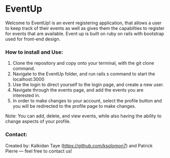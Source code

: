 # EventUp
Welcome to EventUp!  <EventUp> is an event registering application, that allows a user to keep track of their events as well as gives them the capabilties to register for events that are available. Event up is built on ruby on rails with bootstrap used for front-end design.  

### How to install and Use:
1. Clone the repository and copy onto your terminal, with the git clone command.
2. Navigate to the EventUp folder, and run rails s command to start the localhost:3000
3. Use the login to direct yourself to the login page, and create a new user. 
4. Navigate through the events page, and add the events you are interested in.
5. In order to make changes to your account, select the profile button and you will be redirected to the profile page to make changes. 

Note: You can add, delete, and view events, while also having the ability to change aspects of your profile. 


### Contact:
Created by: Kalkidan Taye (https://github.com/ksolomon7) and 
Patrick Pierre — feel free to contact us!
